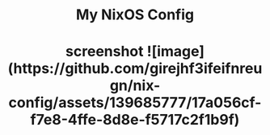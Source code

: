 <h1 align="center">
  My NixOS Config
</h1>

<h1 align="center">
  screenshot ![image](https://github.com/girejhf3ifeifnreugn/nix-config/assets/139685777/17a056cf-f7e8-4ffe-8d8e-f5717c2f1b9f)
</h1>
